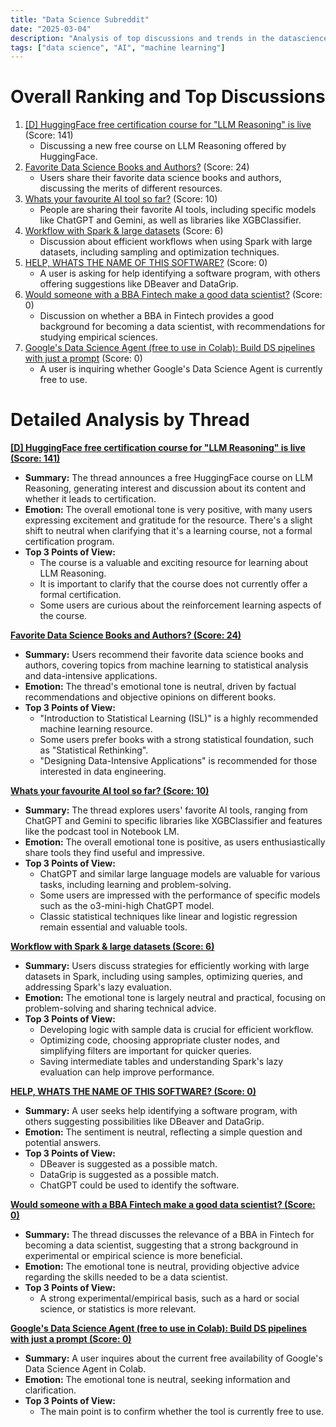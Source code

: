 ```yaml
---
title: "Data Science Subreddit"
date: "2025-03-04"
description: "Analysis of top discussions and trends in the datascience subreddit"
tags: ["data science", "AI", "machine learning"]
---
```


# Overall Ranking and Top Discussions
1. [[D] HuggingFace free certification course for "LLM Reasoning" is live](https://i.redd.it/48t51es84lme1.png) (Score: 141)
    * Discussing a new free course on LLM Reasoning offered by HuggingFace.
2. [Favorite Data Science Books and Authors?](https://www.reddit.com/r/datascience/comments/1j3etuj/favorite_data_science_books_and_authors/) (Score: 24)
    *  Users share their favorite data science books and authors, discussing the merits of different resources.
3. [Whats your favourite AI tool so far?](https://www.reddit.com/r/datascience/comments/1j3hq4r/whats_your_favourite_ai_tool_so_far/) (Score: 10)
    *  People are sharing their favorite AI tools, including specific models like ChatGPT and Gemini, as well as libraries like XGBClassifier.
4. [Workflow with Spark & large datasets](https://www.reddit.com/r/datascience/comments/1j39e2e/workflow_with_spark_large_datasets/) (Score: 6)
    *  Discussion about efficient workflows when using Spark with large datasets, including sampling and optimization techniques.
5. [HELP, WHATS THE NAME OF THIS SOFTWARE?](https://www.reddit.com/r/datascience/comments/1j2yvir/help_whats_the_name_of_this_software/) (Score: 0)
    * A user is asking for help identifying a software program, with others offering suggestions like DBeaver and DataGrip.
6. [Would someone with a BBA Fintech make a good data scientist?](https://www.reddit.com/r/datascience/comments/1j3hc7l/would_someone_with_a_bba_fintech_make_a_good_data/) (Score: 0)
    *  Discussion on whether a BBA in Fintech provides a good background for becoming a data scientist, with recommendations for studying empirical sciences.
7. [Google's Data Science Agent (free to use in Colab): Build DS pipelines with just a prompt](https://www.reddit.com/r/datascience/comments/1j3hx9m/googles_data_science_agent_free_to_use_in_colab/) (Score: 0)
    * A user is inquiring whether Google's Data Science Agent is currently free to use.

# Detailed Analysis by Thread
**[[D] HuggingFace free certification course for "LLM Reasoning" is live (Score: 141)](https://i.redd.it/48t51es84lme1.png)**
*  **Summary:**  The thread announces a free HuggingFace course on LLM Reasoning, generating interest and discussion about its content and whether it leads to certification.
*  **Emotion:** The overall emotional tone is very positive, with many users expressing excitement and gratitude for the resource. There's a slight shift to neutral when clarifying that it's a learning course, not a formal certification program.
*  **Top 3 Points of View:**
    * The course is a valuable and exciting resource for learning about LLM Reasoning.
    * It is important to clarify that the course does not currently offer a formal certification.
    * Some users are curious about the reinforcement learning aspects of the course.

**[Favorite Data Science Books and Authors? (Score: 24)](https://www.reddit.com/r/datascience/comments/1j3etuj/favorite_data_science_books_and_authors/)**
*  **Summary:**  Users recommend their favorite data science books and authors, covering topics from machine learning to statistical analysis and data-intensive applications.
*  **Emotion:** The thread's emotional tone is neutral, driven by factual recommendations and objective opinions on different books.
*  **Top 3 Points of View:**
    * "Introduction to Statistical Learning (ISL)" is a highly recommended machine learning resource.
    * Some users prefer books with a strong statistical foundation, such as "Statistical Rethinking".
    * "Designing Data-Intensive Applications" is recommended for those interested in data engineering.

**[Whats your favourite AI tool so far? (Score: 10)](https://www.reddit.com/r/datascience/comments/1j3hq4r/whats_your_favourite_ai_tool_so_far/)**
*  **Summary:**  The thread explores users' favorite AI tools, ranging from ChatGPT and Gemini to specific libraries like XGBClassifier and features like the podcast tool in Notebook LM.
*  **Emotion:** The overall emotional tone is positive, as users enthusiastically share tools they find useful and impressive.
*  **Top 3 Points of View:**
    * ChatGPT and similar large language models are valuable for various tasks, including learning and problem-solving.
    * Some users are impressed with the performance of specific models such as the o3-mini-high ChatGPT model.
    * Classic statistical techniques like linear and logistic regression remain essential and valuable tools.

**[Workflow with Spark & large datasets (Score: 6)](https://www.reddit.com/r/datascience/comments/1j39e2e/workflow_with_spark_large_datasets/)**
*  **Summary:**  Users discuss strategies for efficiently working with large datasets in Spark, including using samples, optimizing queries, and addressing Spark's lazy evaluation.
*  **Emotion:** The emotional tone is largely neutral and practical, focusing on problem-solving and sharing technical advice.
*  **Top 3 Points of View:**
    * Developing logic with sample data is crucial for efficient workflow.
    * Optimizing code, choosing appropriate cluster nodes, and simplifying filters are important for quicker queries.
    * Saving intermediate tables and understanding Spark's lazy evaluation can help improve performance.

**[HELP, WHATS THE NAME OF THIS SOFTWARE? (Score: 0)](https://www.reddit.com/r/datascience/comments/1j2yvir/help_whats_the_name_of_this_software/)**
*  **Summary:**  A user seeks help identifying a software program, with others suggesting possibilities like DBeaver and DataGrip.
*  **Emotion:** The sentiment is neutral, reflecting a simple question and potential answers.
*  **Top 3 Points of View:**
    * DBeaver is suggested as a possible match.
    * DataGrip is suggested as a possible match.
    * ChatGPT could be used to identify the software.

**[Would someone with a BBA Fintech make a good data scientist? (Score: 0)](https://www.reddit.com/r/datascience/comments/1j3hc7l/would_someone_with_a_bba_fintech_make_a_good_data/)**
*  **Summary:**  The thread discusses the relevance of a BBA in Fintech for becoming a data scientist, suggesting that a strong background in experimental or empirical science is more beneficial.
*  **Emotion:** The emotional tone is neutral, providing objective advice regarding the skills needed to be a data scientist.
*  **Top 3 Points of View:**
    * A strong experimental/empirical basis, such as a hard or social science, or statistics is more relevant.

**[Google's Data Science Agent (free to use in Colab): Build DS pipelines with just a prompt (Score: 0)](https://www.reddit.com/r/datascience/comments/1j3hx9m/googles_data_science_agent_free_to_use_in_colab/)**
*  **Summary:**  A user inquires about the current free availability of Google's Data Science Agent in Colab.
*  **Emotion:** The emotional tone is neutral, seeking information and clarification.
*  **Top 3 Points of View:**
    * The main point is to confirm whether the tool is currently free to use.

